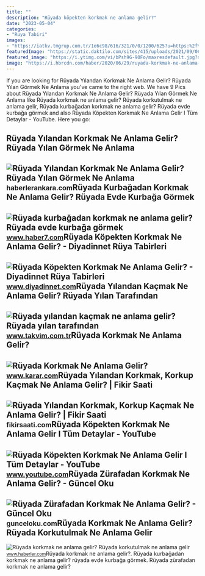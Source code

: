 ```yaml
---
title: ""
description: "Rüyada köpekten korkmak ne anlama gelir?"
date: "2023-05-04"
categories:
- "Ruya Tabiri"
images:
- "https://iatkv.tmgrup.com.tr/1e6c98/616/321/0/0/1200/625?u=https:%2f%2fitkv.tmgrup.com.tr%2f2022%2f05%2f03%2f1651608952255.jpg"
featuredImage: "https://static.daktilo.com/sites/415/uploads/2021/09/06/large/ruyada-yilan-gormek-oldurmek-isirmasi-ne-anlama-gelir-563-1630911736.jpg"
featured_image: "https://i.ytimg.com/vi/bPsh9G-9OFo/maxresdefault.jpg?sqp=-oaymwEmCIAKENAF8quKqQMa8AEB-AH-CYAC0AWKAgwIABABGDQgUChyMA8=&amp;rs=AOn4CLDeXi8zoHH6sy1l0DhWReu1NTcJxQ"
image: "https://i.hbrcdn.com/haber/2020/06/29/ruyada-korkmak-ne-anlama-gelir-ruyada-13372114_2488_m.jpg"
---
```


If you are looking for Rüyada Yılandan Korkmak Ne Anlama Gelir? Rüyada Yılan Görmek Ne Anlama you've came to the right web. We have 9 Pics about Rüyada Yılandan Korkmak Ne Anlama Gelir? Rüyada Yılan Görmek Ne Anlama like Rüyada korkmak ne anlama gelir? Rüyada korkutulmak ne anlama gelir, Rüyada kurbağadan korkmak ne anlama gelir? Rüyada evde kurbağa görmek and also Rüyada Köpekten Korkmak Ne Anlama Gelir I Tüm Detaylar - YouTube. Here you go:

Rüyada Yılandan Korkmak Ne Anlama Gelir? Rüyada Yılan Görmek Ne Anlama
----------------------------------------------------------------------

 ![Rüyada Yılandan Korkmak Ne Anlama Gelir? Rüyada Yılan Görmek Ne Anlama](https://static.daktilo.com/sites/415/uploads/2021/09/06/large/ruyada-yilan-gormek-oldurmek-isirmasi-ne-anlama-gelir-563-1630911736.jpg) <small>haberlerankara.com</small>Rüyada Kurbağadan Korkmak Ne Anlama Gelir? Rüyada Evde Kurbağa Görmek
---------------------------------------------------------------------

 ![Rüyada kurbağadan korkmak ne anlama gelir? Rüyada evde kurbağa görmek](https://i20.haber7.net/resize/1280x720/haber/haber7/photos/2021/28/ruyada_kurbagadan_korkmak_ne_anlama_gelir_ruyada_evde_kurbaga_gormek_neye_isaret_eder_1626252500_3012.jpg) <small>www.haber7.com</small>Rüyada Köpekten Korkmak Ne Anlama Gelir? - Diyadinnet Rüya Tabirleri
--------------------------------------------------------------------

 ![Rüyada Köpekten Korkmak Ne Anlama Gelir? - Diyadinnet Rüya Tabirleri](https://www.diyadinnet.com/d/ruya/ruyada-kopekten-korkmak-ne-anlama-gelir-10588.jpg) <small>www.diyadinnet.com</small>Rüyada Yılandan Kaçmak Ne Anlama Gelir? Rüyada Yılan Tarafından
---------------------------------------------------------------

 ![Rüyada yılandan kaçmak ne anlama gelir? Rüyada yılan tarafından](https://iatkv.tmgrup.com.tr/1e6c98/616/321/0/0/1200/625?u=https:%2f%2fitkv.tmgrup.com.tr%2f2022%2f05%2f03%2f1651608952255.jpg) <small>www.takvim.com.tr</small>Rüyada Korkmak Ne Anlama Gelir?
-------------------------------

 ![Rüyada Korkmak Ne Anlama Gelir?](https://cdn.karar.com/news/1560101.jpg) <small>www.karar.com</small>Rüyada Yılandan Korkmak, Korkup Kaçmak Ne Anlama Gelir? | Fikir Saati
---------------------------------------------------------------------

 ![Rüyada Yılandan Korkmak, Korkup Kaçmak Ne Anlama Gelir? | Fikir Saati](https://fikirsaati.com/wp-content/uploads/2021/10/ruyada-yilandan-korkmak-korkup-kacmak-ne-anlama-gelir-1.jpg) <small>fikirsaati.com</small>Rüyada Köpekten Korkmak Ne Anlama Gelir I Tüm Detaylar - YouTube
----------------------------------------------------------------

 ![Rüyada Köpekten Korkmak Ne Anlama Gelir I Tüm Detaylar - YouTube](https://i.ytimg.com/vi/bPsh9G-9OFo/maxresdefault.jpg?sqp=-oaymwEmCIAKENAF8quKqQMa8AEB-AH-CYAC0AWKAgwIABABGDQgUChyMA8=&rs=AOn4CLDeXi8zoHH6sy1l0DhWReu1NTcJxQ) <small>www.youtube.com</small>Rüyada Zürafadan Korkmak Ne Anlama Gelir? - Güncel Oku
------------------------------------------------------

 ![Rüyada Zürafadan Korkmak Ne Anlama Gelir? - Güncel Oku](https://gunceloku.com/uploads/ruyada-zurafadan-korkmak-ne-anlama-gelir-629dca7da3d44.jpg) <small>gunceloku.com</small>Rüyada Korkmak Ne Anlama Gelir? Rüyada Korkutulmak Ne Anlama Gelir
------------------------------------------------------------------

 ![Rüyada korkmak ne anlama gelir? Rüyada korkutulmak ne anlama gelir](https://i.hbrcdn.com/haber/2020/06/29/ruyada-korkmak-ne-anlama-gelir-ruyada-13372114_2488_m.jpg) <small>www.haberler.com</small>Rüyada korkmak ne anlama gelir?. Rüyada kurbağadan korkmak ne anlama gelir? rüyada evde kurbağa görmek. Rüyada zürafadan korkmak ne anlama gelir?
